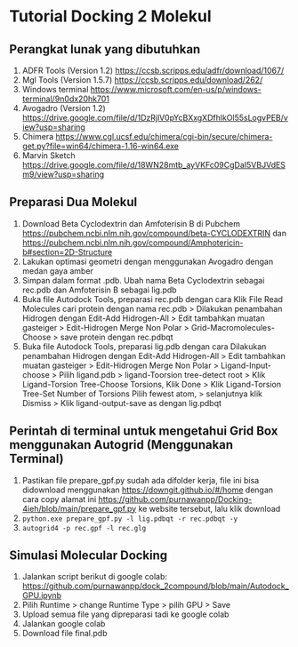 # Tutorial Docking 2 Molekul

## Perangkat lunak yang dibutuhkan 
1. ADFR Tools (Version 1.2) https://ccsb.scripps.edu/adfr/download/1067/
2. Mgl Tools (Version 1.5.7) https://ccsb.scripps.edu/download/262/
3. Windows terminal https://www.microsoft.com/en-us/p/windows-terminal/9n0dx20hk701
4. Avogadro (Version 1.2) https://drive.google.com/file/d/1DzRjlV0pYcBXxgXDfhlkOl55sLogvPEB/view?usp=sharing
5. Chimera https://www.cgl.ucsf.edu/chimera/cgi-bin/secure/chimera-get.py?file=win64/chimera-1.16-win64.exe
6. Marvin Sketch https://drive.google.com/file/d/18WN28mtb_ayVKFc09CgDaI5VBJVdESm9/view?usp=sharing

## Preparasi Dua Molekul
1. Download Beta Cyclodextrin dan Amfoterisin B di Pubchem https://pubchem.ncbi.nlm.nih.gov/compound/beta-CYCLODEXTRIN dan https://pubchem.ncbi.nlm.nih.gov/compound/Amphotericin-b#section=2D-Structure
2. Lakukan optimasi geometri dengan menggunakan Avogadro dengan medan gaya amber 
3. Simpan dalam format .pdb. Ubah nama Beta Cyclodextrin sebagai rec.pdb dan Amfoterisin B sebagai lig.pdb
4. Buka file Autodock Tools, preparasi rec.pdb dengan cara Klik File Read Molecules cari protein dengan nama rec.pdb >
Dilakukan penambahan Hidrogen dengan Edit-Add Hidrogen-All > Edit tambahkan muatan gasteiger > Edit-Hidrogen Merge Non Polar > Grid-Macromolecules-Choose > save protein dengan rec.pdbqt
5. Buka file Autodock Tools, preparasi lig.pdb dengan cara Dilakukan penambahan Hidrogen dengan Edit-Add Hidrogen-All >
Edit tambahkan muatan gasteiger > Edit-Hidrogen Merge Non Polar > Ligand-Input-choose > Pilih ligand.pdb > ligand-Toorsion tree-detect root > Klik Ligand-Torsion Tree-Choose Torsions, Klik Done > Klik Ligand-Torsion Tree-Set Number of Torsions Pilih fewest atom, > selanjutnya klik Dismiss >
Klik ligand-output-save as dengan lig.pdbqt

## Perintah di terminal untuk mengetahui Grid Box menggunakan Autogrid (Menggunakan Terminal)
1. Pastikan file prepare_gpf.py sudah ada difolder kerja, file ini bisa didownload menggunakan https://downgit.github.io/#/home dengan cara copy alamat ini https://github.com/purnawanpp/Docking-4ieh/blob/main/prepare_gpf.py ke website tersebut, lalu klik download 
2. `python.exe prepare_gpf.py -l lig.pdbqt -r rec.pdbqt -y`
3. `autogrid4 -p rec.gpf -l rec.glg`

## Simulasi Molecular Docking 
1. Jalankan script berikut di google colab: https://github.com/purnawanpp/dock_2compound/blob/main/Autodock_GPU.ipynb
2. Pilih Runtime > change Runtime Type > pilih GPU > Save
3. Upload semua file yang dipreparasi tadi ke google colab
4. Jalankan google colab
5. Download file final.pdb
